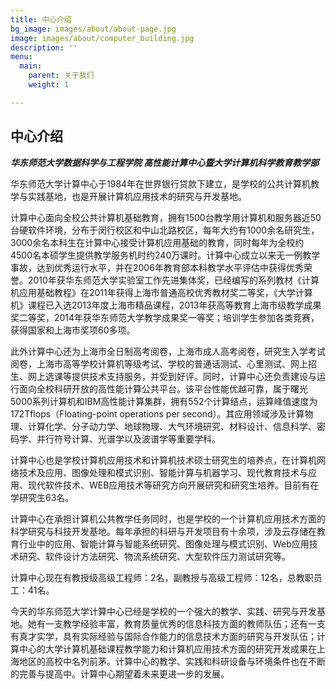 ```yaml
---
title: 中心介绍
bg_image: images/about/about-page.jpg
image: images/about/computer_building.jpg
description: ''
menu:
  main:
    parent: 关于我们
    weight: 1

---
```

## 中心介绍

**_华东师范大学数据科学与工程学院 高性能计算中心暨大学计算机科学教育教学部_**

华东师范大学计算中心于1984年在世界银行贷款下建立，是学校的公共计算机教学与实践基地，也是开展计算机应用技术的研究与开发基地。

计算中心面向全校公共计算机基础教育，拥有1500台教学用计算机和服务器近50台硬软件环境，分布于闵行校区和中山北路校区，每年大约有1000余名研究生，3000余名本科生在计算中心接受计算机应用基础的教育，同时每年为全校约4500名本硕学生提供教学服务机时约240万课时。计算中心成立以来无一例教学事故，达到优秀运行水平，并在2006年教育部本科教学水平评估中获得优秀荣誉。2010年获华东师范大学实验室工作先进集体奖，已经编写的系列教材《计算机应用基础教程》在2011年获得上海市普通高校优秀教材奖二等奖，《大学计算机》课程已入选2013年度上海市精品课程，2013年获高等教育上海市级教学成果奖二等奖，2014年获华东师范大学教学成果奖一等奖；培训学生参加各类竞赛，获得国家和上海市奖项60多项。

此外计算中心还为上海市全日制高考阅卷，上海市成人高考阅卷，研究生入学考试阅卷，上海市高等学校计算机等级考试、学校的普通话测试、心里测试、网上招生、网上选课等提供技术支持服务，并受到好评。同时，计算中心还负责建设与运行面向全校科研开放的高性能计算公共平台。该平台性能优越可靠，属于曙光5000系列计算机和IBM高性能计算集群，拥有552个计算结点，运算峰值速度为172Tflops（Floating-point operations per second）。其应用领域涉及计算物理、计算化学、分子动力学、地球物理、大气环境研究、材料设计、信息科学、密码学、并行符号计算、光谱学以及波谱学等重要学科。

计算中心也是学校计算机应用技术和计算机技术硕士研究生的培养点，在计算机网络技术及应用、图像处理和模式识别、智能计算与机器学习、现代教育技术与应用、现代软件技术、WEB应用技术等研究方向开展研究和研究生培养。目前有在学研究生63名。

计算中心在承担计算机公共教学任务同时，也是学校的一个计算机应用技术方面的科学研究与科技开发基地。每年承担的科研与开发项目有十余项，涉及云存储在教育行业中的应用、智能计算与智能系统研究、图像处理与模式识别、Web应用技术研究、软件设计方法研究、物流系统研究、大型软件压力测试研究等。

计算中心现在有教授级高级工程师：2名，副教授与高级工程师：12名，总教职员工：41名。

今天的华东师范大学计算中心已经是学校的一个强大的教学、实践、研究与开发基地。她有一支教学经验丰富，教育质量优秀的信息科技方面的教师队伍；还有一支有真才实学，具有实际经验与国际合作能力的信息技术方面的研究与开发队伍；计算中心的大学计算机基础课程教学能力和计算机应用技术方面的研究开发成果在上海地区的高校中名列前茅。计算中心的教学、实践和科研设备与环境条件也在不断的完善与提高中。计算中心期望着未来更进一步的发展。